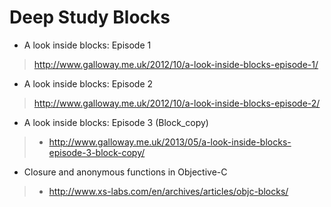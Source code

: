 Deep Study Blocks
======
* A look inside blocks: Episode 1
> http://www.galloway.me.uk/2012/10/a-look-inside-blocks-episode-1/
* A look inside blocks: Episode 2
> http://www.galloway.me.uk/2012/10/a-look-inside-blocks-episode-2/
* A look inside blocks: Episode 3 (Block_copy)
> * http://www.galloway.me.uk/2013/05/a-look-inside-blocks-episode-3-block-copy/
* Closure and anonymous functions in Objective-C
> * http://www.xs-labs.com/en/archives/articles/objc-blocks/